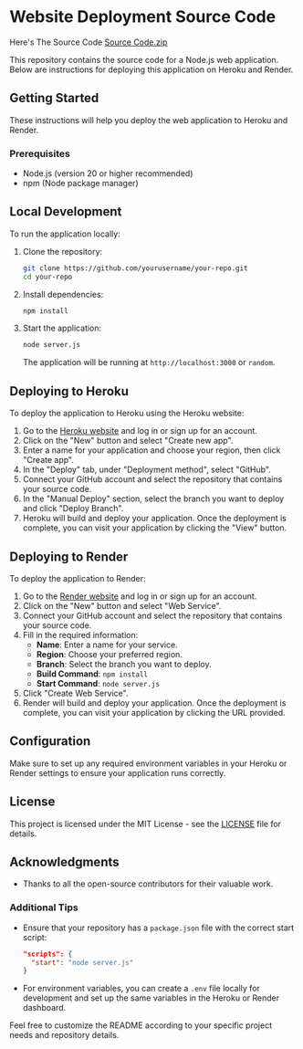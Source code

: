 # Website Deployment Source Code

Here's The Source Code [Source Code.zip](https://github.com/user-attachments/files/15516945/Source.Code.zip)


This repository contains the source code for a Node.js web application. Below are instructions for deploying this application on Heroku and Render.

## Getting Started

These instructions will help you deploy the web application to Heroku and Render.

### Prerequisites

- Node.js (version 20 or higher recommended)
- npm (Node package manager)

## Local Development

To run the application locally:

1. Clone the repository:
   ```bash
   git clone https://github.com/yourusername/your-repo.git
   cd your-repo
   ```

2. Install dependencies:
   ```bash
   npm install
   ```

3. Start the application:
   ```bash
   node server.js
   ```

   The application will be running at `http://localhost:3000` or `random`.

## Deploying to Heroku

To deploy the application to Heroku using the Heroku website:

1. Go to the [Heroku website](https://www.heroku.com) and log in or sign up for an account.
2. Click on the "New" button and select "Create new app".
3. Enter a name for your application and choose your region, then click "Create app".
4. In the "Deploy" tab, under "Deployment method", select "GitHub".
5. Connect your GitHub account and select the repository that contains your source code.
6. In the "Manual Deploy" section, select the branch you want to deploy and click "Deploy Branch".
7. Heroku will build and deploy your application. Once the deployment is complete, you can visit your application by clicking the "View" button.

## Deploying to Render

To deploy the application to Render:

1. Go to the [Render website](https://render.com) and log in or sign up for an account.
2. Click on the "New" button and select "Web Service".
3. Connect your GitHub account and select the repository that contains your source code.
4. Fill in the required information:
   - **Name**: Enter a name for your service.
   - **Region**: Choose your preferred region.
   - **Branch**: Select the branch you want to deploy.
   - **Build Command**: `npm install`
   - **Start Command**: `node server.js`
5. Click "Create Web Service".
6. Render will build and deploy your application. Once the deployment is complete, you can visit your application by clicking the URL provided.

## Configuration

Make sure to set up any required environment variables in your Heroku or Render settings to ensure your application runs correctly.

## License

This project is licensed under the MIT License - see the [LICENSE](LICENSE) file for details.

## Acknowledgments

- Thanks to all the open-source contributors for their valuable work.

### Additional Tips

- Ensure that your repository has a `package.json` file with the correct start script:
  ```json
  "scripts": {
    "start": "node server.js"
  }
  ```

- For environment variables, you can create a `.env` file locally for development and set up the same variables in the Heroku or Render dashboard.

Feel free to customize the README according to your specific project needs and repository details.
